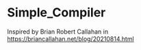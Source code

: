 # Simple_Compiler
Inspired by Brian Robert Callahan in https://briancallahan.net/blog/20210814.html
